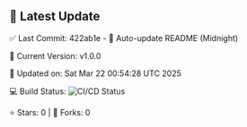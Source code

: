 ## 🚀 Latest Update

✅ Last Commit: 422ab1e - 🤖 Auto-update README (Midnight)

🌟 Current Version: v1.0.0

📅 Updated on: Sat Mar 22 00:54:28 UTC 2025

💻 Build Status: ![CI/CD Status](https://github.com/SaiAryan1784/wedding_frontend/actions/workflows/update-readme.yml/badge.svg)

⭐️ Stars: 0 | 🍴 Forks: 0
